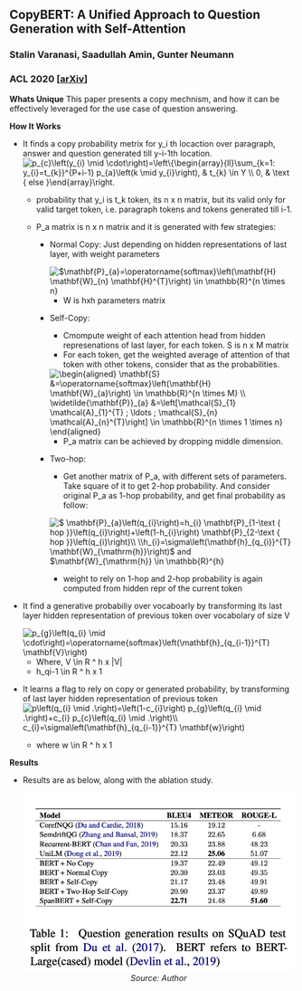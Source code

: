 ## CopyBERT: A Unified Approach to Question Generation with Self-Attention
### Stalin Varanasi, Saadullah Amin, Gunter Neumann
### ACL 2020 [[arXiv](https://www.aclweb.org/anthology/2020.nlp4convai-1.3.pdf)]

**Whats Unique**
This paper presents a copy mechnism, and how it can be effectively leveraged for the use case of question answering.

**How It Works**
* It finds a copy probability metrix for y_i th locaction over paragraph, answer and question generated till y-i-1th location.
    <img src="https://i.upmath.me/svg/p_%7Bc%7D%5Cleft(y_%7Bi%7D%20%5Cmid%20%5Ccdot%5Cright)%3D%5Cleft%5C%7B%5Cbegin%7Barray%7D%7Bll%7D%5Csum_%7Bk%3D1%3A%20y_%7Bi%7D%3Dt_%7Bk%7D%7D%5E%7BP%2Bi-1%7D%20p_%7Ba%7D%5Cleft(k%20%5Cmid%20y_%7Bi%7D%5Cright)%2C%20%26%20t_%7Bk%7D%20%5Cin%20Y%20%5C%5C%200%2C%20%26%20%5Ctext%20%7B%20else%20%7D%5Cend%7Barray%7D%5Cright." alt="p_{c}\left(y_{i} \mid \cdot\right)=\left\{\begin{array}{ll}\sum_{k=1: y_{i}=t_{k}}^{P+i-1} p_{a}\left(k \mid y_{i}\right), &amp; t_{k} \in Y \\ 0, &amp; \text { else }\end{array}\right." />

    * probability that y_i is t_k token, its n x n matrix, but its valid only for valid target token, i.e. paragraph tokens and tokens generated till i-1.

    * P_a matrix is n x n matrix and it is generated with few strategies:
        * Normal Copy: Just depending on hidden representations of last layer, with weight parameters

            <img src="https://i.upmath.me/svg/%24%5Cmathbf%7BP%7D_%7Ba%7D%3D%5Coperatorname%7Bsoftmax%7D%5Cleft(%5Cmathbf%7BH%7D%20%5Cmathbf%7BW%7D_%7Bn%7D%20%5Cmathbf%7BH%7D%5E%7BT%7D%5Cright)%20%5Cin%20%5Cmathbb%7BR%7D%5E%7Bn%20%5Ctimes%20n%7D" alt="$\mathbf{P}_{a}=\operatorname{softmax}\left(\mathbf{H} \mathbf{W}_{n} \mathbf{H}^{T}\right) \in \mathbb{R}^{n \times n}" />
            
            * W is hxh parameters matrix

        * Self-Copy: 
            * Cmompute weight of each attention head from hidden represenations of last layer, for each token. S is n x M matrix
            * For each token, get the weighted average of attention of that token with other tokens, consider that as the probabilities.

            <img src="https://i.upmath.me/svg/%5Cbegin%7Baligned%7D%20%5Cmathbf%7BS%7D%20%26%3D%5Coperatorname%7Bsoftmax%7D%5Cleft(%5Cmathbf%7BH%7D%20%5Cmathbf%7BW%7D_%7Ba%7D%5Cright)%20%5Cin%20%5Cmathbb%7BR%7D%5E%7Bn%20%5Ctimes%20M%7D%20%5C%5C%20%5Cwidetilde%7B%5Cmathbf%7BP%7D%7D_%7Ba%7D%20%26%3D%5Cleft%5B%5Cmathcal%7BS%7D_%7B1%7D%20%5Cmathcal%7BA%7D_%7B1%7D%5E%7BT%7D%20%3B%20%5Cldots%20%3B%20%5Cmathcal%7BS%7D_%7Bn%7D%20%5Cmathcal%7BA%7D_%7Bn%7D%5E%7BT%7D%5Cright%5D%20%5Cin%20%5Cmathbb%7BR%7D%5E%7Bn%20%5Ctimes%201%20%5Ctimes%20n%7D%20%5Cend%7Baligned%7D" alt="\begin{aligned} \mathbf{S} &amp;=\operatorname{softmax}\left(\mathbf{H} \mathbf{W}_{a}\right) \in \mathbb{R}^{n \times M} \\ \widetilde{\mathbf{P}}_{a} &amp;=\left[\mathcal{S}_{1} \mathcal{A}_{1}^{T} ; \ldots ; \mathcal{S}_{n} \mathcal{A}_{n}^{T}\right] \in \mathbb{R}^{n \times 1 \times n} \end{aligned}" />

            * P_a matrix can be achieved by dropping middle dimension.

        * Two-hop:
            * Get another matrix of P_a, with different sets of parameters. Take square of it to get 2-hop probability. And consider original P_a as 1-hop probability, and get final probability as follow:

            <img src="https://i.upmath.me/svg/%24%0A%5Cmathbf%7BP%7D_%7Ba%7D%5Cleft(q_%7Bi%7D%5Cright)%3Dh_%7Bi%7D%20%5Cmathbf%7BP%7D_%7B1-%5Ctext%20%7B%20hop%20%7D%7D%5Cleft(q_%7Bi%7D%5Cright)%2B%5Cleft(1-h_%7Bi%7D%5Cright)%20%5Cmathbf%7BP%7D_%7B2-%5Ctext%20%7B%20hop%20%7D%7D%5Cleft(q_%7Bi%7D%5Cright)%5C%5C%0A%5C%5Ch_%7Bi%7D%3D%5Csigma%5Cleft(%5Cmathbf%7Bh%7D_%7Bq_%7Bi%7D%7D%5E%7BT%7D%20%5Cmathbf%7BW%7D_%7B%5Cmathrm%7Bh%7D%7D%5Cright)%24%20and%20%24%5Cmathbf%7BW%7D_%7B%5Cmathrm%7Bh%7D%7D%20%5Cin%20%5Cmathbb%7BR%7D%5E%7Bh%7D" alt="$
\mathbf{P}_{a}\left(q_{i}\right)=h_{i} \mathbf{P}_{1-\text { hop }}\left(q_{i}\right)+\left(1-h_{i}\right) \mathbf{P}_{2-\text { hop }}\left(q_{i}\right)\\
\\h_{i}=\sigma\left(\mathbf{h}_{q_{i}}^{T} \mathbf{W}_{\mathrm{h}}\right)$ and $\mathbf{W}_{\mathrm{h}} \in \mathbb{R}^{h}" />

            * weight to rely on 1-hop and 2-hop probability is again computed from hidden repr of the current token


* It find a generative probabiliy over vocaboarly by transforming its last layer hidden representation of previous token over vocabolary of size V

    <img src="https://i.upmath.me/svg/p_%7Bg%7D%5Cleft(q_%7Bi%7D%20%5Cmid%20%5Ccdot%5Cright)%3D%5Coperatorname%7Bsoftmax%7D%5Cleft(%5Cmathbf%7Bh%7D_%7Bq_%7Bi-1%7D%7D%5E%7BT%7D%20%5Cmathbf%7BV%7D%5Cright)" alt="p_{g}\left(q_{i} \mid \cdot\right)=\operatorname{softmax}\left(\mathbf{h}_{q_{i-1}}^{T} \mathbf{V}\right)" />

    * Where, V \in R ^ h x |V|
    * h_qi-1 \in R ^ h x 1

* It learns a flag to rely on copy or generated probability, by transforming of last layer hidden representation of previous token 
<img src="https://i.upmath.me/svg/p%5Cleft(q_%7Bi%7D%20%5Cmid%20.%5Cright)%3D%5Cleft(1-c_%7Bi%7D%5Cright)%20p_%7Bg%7D%5Cleft(q_%7Bi%7D%20%5Cmid%20.%5Cright)%2Bc_%7Bi%7D%20p_%7Bc%7D%5Cleft(q_%7Bi%7D%20%5Cmid%20.%5Cright)%5C%5C%0Ac_%7Bi%7D%3D%5Csigma%5Cleft(%5Cmathbf%7Bh%7D_%7Bq_%7Bi-1%7D%7D%5E%7BT%7D%20%5Cmathbf%7Bw%7D%5Cright)" alt="p\left(q_{i} \mid .\right)=\left(1-c_{i}\right) p_{g}\left(q_{i} \mid .\right)+c_{i} p_{c}\left(q_{i} \mid .\right)\\
c_{i}=\sigma\left(\mathbf{h}_{q_{i-1}}^{T} \mathbf{w}\right)" />
    * where w \in R ^ h x 1

**Results** 
* Results are as below, along with the ablation study.
    <p align="center">
        <img width=600 src="images/CopyBERT_QG.png">
        <em>Source: Author</em>
        </p>